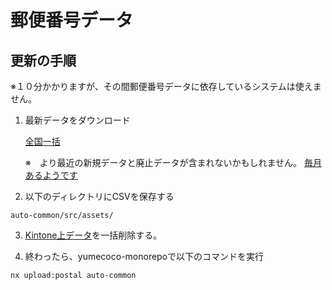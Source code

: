 # 郵便番号データ

## 更新の手順

※１０分かかりますが、その間郵便番号データに依存しているシステムは使えません。

1. 最新データをダウンロード

   [全国一括](https://www.post.japanpost.jp/zipcode/dl/kogaki/zip/ken_all.zip)

   ※　より最近の新規データと廃止データが含まれないかもしれません。
   [毎月あるようです](https://www.post.japanpost.jp/zipcode/dl/kogaki-zip.html)


2. 以下のディレクトリにCSVを保存する

```
auto-common/src/assets/
```

3. [Kintone上データ](https://rdmuhwtt6gx7.cybozu.com/k/219/)を一括削除する。

4. 終わったら、yumecoco-monorepoで以下のコマンドを実行

```
nx upload:postal auto-common
```